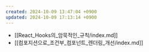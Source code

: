 ```yaml
---
created: 2024-10-09 13:47:04 +0900
updated: 2024-10-09 17:13:14 +0900
---
```


- [[React_Hooks의_암묵적인_규칙/index.md]]
- [[컴포지션으로_조건부_컴포넌트_렌더링_개선/index.md]]
